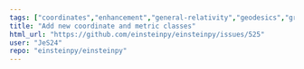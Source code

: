 ```yaml
---
tags: ["coordinates","enhancement","general-relativity","geodesics","gravitational-physics","metric","new-feature","orbital-simulation","perihelion","research","space-physics"]
title: "Add new coordinate and metric classes"
html_url: "https://github.com/einsteinpy/einsteinpy/issues/525"
user: "JeS24"
repo: "einsteinpy/einsteinpy"
---
```


